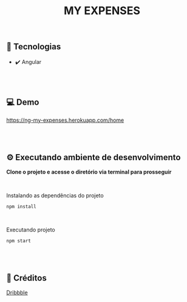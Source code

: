<h1 align="center">
<br />
MY EXPENSES
</h1>

<br />

## 🚀 Tecnologias

- ✔️ Angular

<br />
<br />

## 💻 Demo

<a href="https://ng-my-expenses.herokuapp.com/home">https://ng-my-expenses.herokuapp.com/home</a>

<br/>
<br/>

## ⚙️ Executando ambiente de desenvolvimento

<strong>Clone o projeto e acesse o diretório via terminal para prosseguir</strong>

<br/>

<span>Instalando as dependências do projeto</span>

```
npm install
```

<br/>

<span>Executando projeto</span>

```
npm start
```

<br />
<br />

## 🤝 Créditos

<a href="https://dribbble.com/shots/10816073--Exploration-Personal-Finance-App" target="_blank">Dribbble</a>
